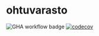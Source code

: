 # ohtuvarasto

![GHA workflow badge](https://github.com/brotholi/ohtuvarasto/workflows/CI/badge.svg)
[![codecov](https://codecov.io/gh/brotholi/ohtuvarasto/graph/badge.svg?token=J18ZFTVCPT)](https://codecov.io/gh/brotholi/ohtuvarasto)
